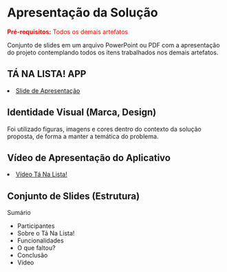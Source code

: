 # Apresentação da Solução 

<span style="color:red">**Pré-requisitos:** Todos os demais artefatos</span>

Conjunto de slides em um arquivo PowerPoint ou PDF com a apresentação do projeto contemplando todos os itens trabalhados nos demais artefatos.

## TÁ NA LISTA! APP 

<li><a href=""> Slide de Apresentação </a></li>

## Identidade Visual (Marca, Design)

Foi utilizado figuras, imagens e cores dentro do contexto da solução proposta, de forma a manter a temática do problema.

## Vídeo de Apresentação do Aplicativo

<li><a href=""> Vídeo Tá Na Lista!</a></li>

## Conjunto de Slides (Estrutura)

Sumário

* Participantes
* Sobre o Tá Na Lista!
* Funcionalidades
* O que faltou?
* Conclusão
* Vídeo


